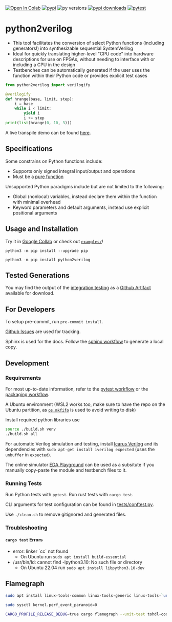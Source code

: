 [![Open In Colab](https://colab.research.google.com/assets/colab-badge.svg)](https://colab.research.google.com/github/WorldofKerry/Python2Verilog/blob/main/examples/notebook.ipynb)
[![pypi](https://img.shields.io/pypi/v/python2verilog?label=pypi%20package)](https://pypi.org/project/python2verilog/)
![py versions](https://img.shields.io/badge/dynamic/yaml?url=https%3A%2F%2Fraw.githubusercontent.com%2FWorldofKerry%2FPython2Verilog%2Fmain%2F.github%2Fworkflows%2Fpytest.yml&query=%24.jobs.full.strategy.matrix%5B%22python-version%22%5D&label=python%20versions)
[![pypi downloads](https://img.shields.io/pypi/dm/python2verilog)](https://pypi.org/project/python2verilog/)
[![pytest](https://github.com/worldofkerry/python2verilog/actions/workflows/pytest.yml/badge.svg)](https://github.com/WorldofKerry/Python2Verilog/actions/workflows/pytest.yml)

# python2verilog

- This tool facilitates the conversion of select Python functions (including generators!) into synthesizable sequential SystemVerilog
- Ideal for quickly translating higher-level "CPU code" into hardware descriptions for use on FPGAs, without needing to interface with or including a CPU in the design
- Testbenches can be automatically generated if the user uses the function within their Python code or provides explicit test cases

```python
from python2verilog import verilogify

@verilogify
def hrange(base, limit, step):
    i = base
    while i < limit:
        yield i
        i += step
print(list(hrange(0, 10, 3)))
```
A live transpile demo can be found [here](https://python2verilog-live.vercel.app/).

## Specifications

Some constrains on Python functions include:

- Supports only signed integral input/output and operations
- Must be a [pure function](https://en.wikipedia.org/wiki/Pure_function)

Unsupported Python paradigms include but are not limited to the following:

- Global (nonlocal) variables, instead declare them within the function with minimal overhead
- Keyword parameters and default arguments, instead use explicit positional arguments

## Usage and Installation

Try it in [Google Collab](https://colab.research.google.com/github/WorldofKerry/Python2Verilog/blob/main/examples/notebook.ipynb) or check out [`examples/`](examples/)!

`python3 -m pip install --upgrade pip`

`python3 -m pip install python2verilog`

## Tested Generations

You may find the output of the [integration testing](tests/integration/functions.py) as a [Github Artifact](https://nightly.link/WorldofKerry/Python2Verilog/workflows/pytest/main/tests-data.zip) available for download.

## For Developers

To setup pre-commit, run `pre-commit install`.

[Github Issues](https://github.com/WorldofKerry/Python2Verilog/issues) are used for tracking.

Sphinx is used for the docs. Follow the [sphinx workflow](.github/workflows/sphinx.yml) to generate a local copy.

## Development

### Requirements

For most up-to-date information, refer to the [pytest workflow](.github/workflows/pytest.yml) or the [packaging workflow](.github/workflows/packaging.yml).

A Ubuntu environment (WSL2 works too, make sure to have the repo on the Ubuntu partition, as [`os.mkfifo`](https://docs.python.org/3/library/os.html#os.mkfifo) is used to avoid writing to disk)

Install required python libraries use

```bash
source ./build.sh venv
./build.sh all
```

For automatic Verilog simulation and testing, install [Icarus Verilog](https://github.com/steveicarus/iverilog) and its dependencies with
`sudo apt-get install iverilog expected` (uses the `unbuffer` in `expected`).

The online simulator [EDA Playground](https://edaplayground.com/) can be used as a subsitute if you manually copy-paste the module and testbench files to it.

### Running Tests

Run Python tests with `pytest`.
Run rust tests with `cargo test`.

CLI arguments for test configuration can be found in [tests/conftest.py](tests/conftest.py).

Use `./clean.sh` to remove gitignored and generated files.

### Troubleshooting

#### `cargo test` Errors
- error: linker \`cc\` not found
    - On Ubuntu run `sudo apt install build-essential`
- /usr/bin/ld: cannot find -lpython3.10: No such file or directory
    - On Ubuntu 22.04 run `sudo apt install libpython3.10-dev`

## Flamegraph

```bash
sudo apt install linux-tools-common linux-tools-generic linux-tools-`uname -r`

sudo sysctl kernel.perf_event_paranoid=0

CARGO_PROFILE_RELEASE_DEBUG=true cargo flamegraph --unit-test tohdl-codegen -- verilog::module::test::odd_fib
```
